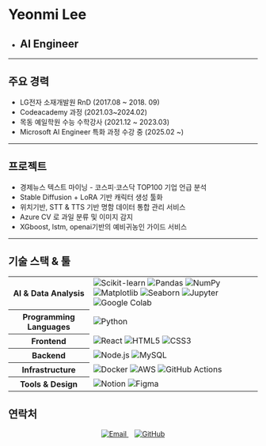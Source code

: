 # Yeonmi Lee
- ## AI Engineer



<hr>

## 주요 경력 
- LG전자 소재개발원 RnD (2017.08 ~ 2018. 09)
- Codeacademy 과정 (2021.03~2024.02)
- 목동 예일학원 수능 수학강사 (2021.12 ~ 2023.03)
- Microsoft AI Engineer 특화 과정 수강 중 (2025.02 ~)

<hr>

## 프로젝트
- 경제뉴스 텍스트 마이닝 - 코스피·코스닥 TOP100 기업 언급 분석
- Stable Diffusion + LoRA 기반 캐릭터 생성 툴화
- 위치기반, STT & TTS 기반 명함 데이터 통합 관리 서비스
- Azure CV 로 과일 분류 및 이미지 감지
- XGboost, lstm, openai기반의 예비귀농인 가이드 서비스
<hr>

## 기술 스택 & 툴

<table>
    <tr>
    <th>AI & Data Analysis</th>
    <td>
      <img src="https://img.shields.io/badge/scikit--learn-F7931E?style=flat&logo=scikit-learn&logoColor=white" alt="Scikit-learn" />
      <img src="https://img.shields.io/badge/Pandas-150458?style=flat&logo=pandas&logoColor=white" alt="Pandas" />
      <img src="https://img.shields.io/badge/NumPy-013243?style=flat&logo=numpy&logoColor=white" alt="NumPy" />
      <img src="https://img.shields.io/badge/Matplotlib-11557C?style=flat&logo=matplotlib&logoColor=white" alt="Matplotlib" />
      <img src="https://img.shields.io/badge/Seaborn-2E5EAA?style=flat&logo=seaborn&logoColor=white" alt="Seaborn" />
      <img src="https://img.shields.io/badge/Jupyter-F37626?style=flat&logo=jupyter&logoColor=white" alt="Jupyter" />
      <img src="https://img.shields.io/badge/Google%20Colab-F9AB00?style=flat&logo=googlecolab&logoColor=white" alt="Google Colab" />
    </td>
  </tr>
  <tr>
    <th>Programming Languages</th>
    <td>
      <img src="https://img.shields.io/badge/Python-3776AB?style=flat&logo=python&logoColor=white" alt="Python" />
    </td>
  </tr>
  <tr>
    <th>Frontend</th>
    <td>
      <img src="https://img.shields.io/badge/React-61dafb?style=flat&logo=react&logoColor=black" alt="React" />
      <img src="https://img.shields.io/badge/HTML5-E34F26?style=flat&logo=html5&logoColor=white" alt="HTML5" />
      <img src="https://img.shields.io/badge/CSS3-1572B6?style=flat&logo=css3&logoColor=white" alt="CSS3" />
    </td>
  </tr>
  <tr>
    <th>Backend</th>
    <td>
      <img src="https://img.shields.io/badge/Node.js-339933?style=flat&logo=node.js&logoColor=white" alt="Node.js" />
      <img src="https://img.shields.io/badge/MySQL-4479A1?style=flat&logo=mysql&logoColor=white" alt="MySQL" />
    </td>
  </tr>
  <tr>
    <th>Infrastructure</th>
    <td>
      <img src="https://img.shields.io/badge/Docker-2496ED?style=flat&logo=docker&logoColor=white" alt="Docker" />
      <img src="https://img.shields.io/badge/AWS-232F3E?style=flat&logo=amazonaws&logoColor=white" alt="AWS" />
      <img src="https://img.shields.io/badge/GitHub%20Actions-2088FF?style=flat&logo=github-actions&logoColor=white" alt="GitHub Actions" />
    </td>
  </tr>
  <tr>
    <th>Tools & Design</th>
    <td>
      <img src="https://img.shields.io/badge/Notion-000000?style=flat&logo=notion&logoColor=white" alt="Notion" />
      <img src="https://img.shields.io/badge/Figma-F24E1E?style=flat&logo=figma&logoColor=white" alt="Figma" />
    </td>
  </tr>

</table>




## 연락처

<p align="center">
  <a href="mailto:yunsul@example.com" title="Email">
    <img src="https://img.icons8.com/ios-filled/30/000000/email-open.png" alt="Email"/>
  </a>
  &nbsp;&nbsp;
  <a href="https://github.com/윤슬계정" title="GitHub">
    <img src="https://img.icons8.com/ios-glyphs/30/000000/github.png" alt="GitHub"/>
  </a>
</p>
